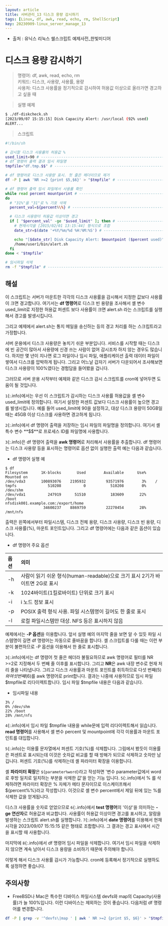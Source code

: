 ```yaml
---
layout: article
title: 서버관리_13 디스크 용량 감시하기
tags: [Linux, df, awk, read, echo, rm, ShellScript]
key: 20230909-linux_server_manage_13
---
```


- 출처 : 유닉스 리눅스 쉘스크립트 예제사전_한빛미디어

# 디스크 용량 감시하기

> 명령어: df, awk, read, echo, rm  
> 키워드: 디스크, 사용량, 사용률, 용량    
> 사용처: 디스크 사용률을 정기적으로 감시하여 허용값 이상으로 올라가면 경고하고 싶을 때 

> 실행 예제  

```bash
$ ./df-diskcheck.sh
[2023/09/07 15:15:15] Disk Capacity Alert: /usr/local (92% used)
ALERT...
```

> 스크립트

```bash
#!/bin/sh

# 감시할 디스크 사용률의 허용값 %
used_limit=90 # --------------------------------------------------------- 1
# df 명령어 출력 결과 임시 파일명
tmpfile="df.tmp.$$" # --------------------------------------------------- 2

# df 명령어로 디스크 사용량 표시. 첫 줄은 헤더이므로 제거
df -P | awk 'NR >=2 {print $5,$6}' > "$tmpfile" # ----------------------- 3

# df 명령어 출력 임시 파일에서 사용률 확인
while read percent mountporint # ---------------------------------------- 4
do
  # "31%"을 "31"로 % 기호 삭제
  percent_val=${percent%\%} # ------------------------------------------- 5

  # 디스크 사용량이 허용값 이상이면 경고
  if [ "$percent_val" -ge "$used_limit" ]; then # ----------------------- 6
    # 현재시각을 [2015/02/01 13:15:44] 형식으로 조합
    date_str=$(date '+%Y/%m/%d %H:%M:%S') # ----------------------------- 7

    echo "[$date_str] Disk Capacity Alert: $mountpoint ($percent used)"
    /home/user1/bin/alert.sh
  fi
done < "$tmpfile"

# 임시파일 삭제
rm -f "$tmpfile" # ------------------------------------------------------ 8
```

## **해설**

이 스크립트는 서버가 마운트한 각각의 디스크 사용률을 감시해서 지정한 값보다 사용률이 크면 경고합니다. 여기서는 **df 명령어**로 디스크 빈 용량을 조사해서 셸 변수 used_limit로 지정한 허용값 퍼센트 보다 사용률이 크면 alert.sh 라는 스크립트를 실행해서 경고를 발생시킵니다.

그리고 예제에서 alert.sh는 통지 메일을 송신하는 등의 경고 처리를 하는 스크립트라고 가정합니다.


서버 운용에서 디스크 사용량은 놓치기 쉬운 부분입니다. 서비스를 시작할 때는 디스크에 빈 공간이 많아서 사용량에 신경 쓰는 사람이 없어 감시조차 하지 않는 경우도 많습니다. 하지만 몇 년이 지나면 로그 파일이나 임시 파일, 애플리케이션 출력 데이터 파일이 쌓여서 디스크를 압박하게 됩니다. 그리고 어느날 갑자기 서버가 다운되어서 조사해보면 디스크 사용량이 100%였다는 경험담을 들어봤을 겁니다.

그러므로 서버 운용 시작부터 예제와 같은 디스크 감시 스크립트를 cron에 넣어두면 도움이 될 것입니다.

`1`{:.info}에서는 우선 이 스크립트가 감시하는 디스크 사용률 허용값을 셸 변수 used_limit에 정의합니다. 여기서 설정한 퍼센트 값보다 디스크 사용률이 높으면 경고를 발생시킵니다. 예를 들어 used_limit에 90을 설정하고, 대상 디스크 용량이 50GB일 때는 45GB 이상 디스크를 사용하면 경고하게 됩니다.

`2`{:.info}에서 df 명령어 출력을 저장하는 임시 파일의 파일명을 정의합니다. 여기서 셸 특수 변수 **$$**로 프로세스 ID를 파일명에 사용합니다.

`3`{:.info}은 df 명령어 출력을 **awk 명령어**로 처리해서 사용률을 추출합니다. df 명령어는 디스크 사용량 등을 표시하는 명령어로 옵션 없이 실행한 출력 예는 다음과 같습니다.

- df 명령어 실행 예

```
$ df
Filesystem      1K-blocks       Used        Available      Use%    Mounted on
/dev/vda3       100893076    2195932         93571976        3%    /
tmpfs              510208          0           510208        0%    /dev/shm
/dev/vda1          247919      51510           183609       22%    /boot
nfsdisk001.example.com:/export/home	
                 34600237    8869759         22270454       28%    /mnt/nfs
```

출력은 왼쪽에서부터 파일시스템, 디스크 전체 용량, 디스크 사용량, 디스크 빈 용량, 디스크 사용률(%), 마운트 포인트입니다. 그리고 df 명령어에는 다음과 같은 옵션이 있습니다.

- df 명령어 주요 옵션

|옵션|의미|
|:---|:---|
|-h|사람이 읽기 쉬운 형식(human-readable)으로 크기 표시 2기가 바이트면 2G로 표시|
|-k|1024바이트(1킬로바이트) 단위로 크기 표시|
|-i|i 노드 정보 표시|
|-p|POSIX 출력 형식 사용. 파일 시스템명이 길어도 한 줄로 표시|
|-l|로컬 파일시스템만 대상. NFS 등은 표시하지 않음|

예제에서는 **-P 옵션**을 이용합니다. 앞서 실행 예의 마지막 줄을 보면 알 수 있듯 파일 시스템명이 길면 df 명령어는 자동으로 줄바꿈을 합니다. 셸 스크립트를 다룰 때는 이런 부분이 불편하므로 -P 옵션을 이용해서 한 줄로 표시합니다.

`3`{:.info}에서는 df 명령어 첫 줄은 헤더라 불필요하므로 awk 명령어로 필터를 NR >=2로 지정해서 두 번째 줄 이후를 표시합니다. 그리고 **NR**은 awk 내장 변수로 현재 처리 줄을 나타냅니다. 그리고 디스크 사용률과 마운트 포인트를 취득하므로 다섯 번째($5)와 여섯 번째($6)를 awk 명령어로 print합니다. 결과는 나중에 사용하므로 임시 파일 $tmpfile로 리다이렉트합니다. 임시 파일 $tmpfile 내용은 다음과 같습니다.

- 임시파일 내용

```
3% /
0% /dev/shm
22% /boot
28% /mnt/nfs
```
`4`{:.info}에서 임시 파일 $tmpfile 내용을 while문에 입력 리다이렉트해서 읽습니다. **read 명령어**를 사용해서 셸 변수 percent 및 mountpoint에 각각 이용률과 마운트 포인트를 대입합니다.

`5`{:.info}는 이용률 문자열에서 퍼센트 기호(%)를 삭제합니다. 그림에서 봤듯이 이용률은 퍼센트로 표시되는데 이것은 숫자값 비교를 할 때 방해가 되므로 삭제하고 숫자만 남깁니다. 퍼센트 기호(%)를 삭제하는데 셸 파라미터 확장을 이용합니다.

셸 **파라미터 확장**은 `${parameter%word}`라고 작성하면 '변수 parameter값에서 word로 후방 일치로 일치하는 부분을 삭제한 값'을 얻는 기능 입니다. 
`5`{:.info}에서 % 를 삭제하려면 파라미터 확장은 % 자체가 메타 문자이므로 이스케이프해서 ${percent%\%}라고 작성합니다. 이것으로 셸 변수 percent에서 제일 뒤에 있는 %를 삭제한 값을 얻게됩니다.

디스크 사용률을 숫자로 얻었으므로 `6`{:.info}에서 **test 명령어**의 '이상'을 의미하는 **-ge 연산자**로 허용값과 비교합니다. 사용률이 허용값 이상이면 경고를 표시하고, 알람을 발생하는 스크립트 alert.sh를 실행합니다. `7`{:.info}에서 **date 명령어**를 이용해서 현재 시각을 2023/09/07 15:15:15 같은 형태로 조합합니다. 그 결과는 경고 표시에서 시간을 표시할 때 사용합니다.

마지막에 `8`{:.info}에서 df 명령어 임시 파일을 삭제합니다. 여기서 임시 파일을 삭제하지 않으면 계속 남아서 디스크 용량을 소비하기 때문에 주의해야 합니다.

이렇게 해서 디스크 사용률 감시가 가능합니다. cron에 등록해서 정기적으로 실행하도록 설정하면 좋습니다.

## **주의사항**

- FreeBSD나 Mac은 특수한 디바이스 파일시스템 devfs와 map의 Capacity(사용률)가 늘 100%입니다. 이런 디바이스는 제외하는 것이 좋습니다. 다음처럼 df 명령어를 변경합니다.

```bash
df -P | grep -v '^devfs\|map ' | awk ' NR >=2 {print $5, $6}' > "$tmpfile"
```

